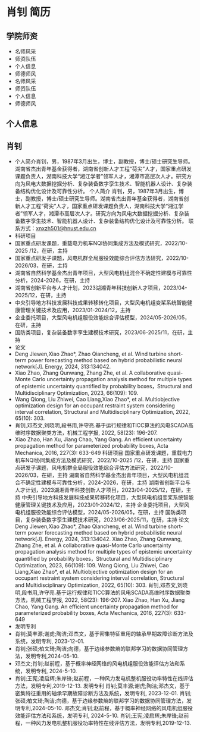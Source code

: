 # 肖钊 简历

## 学院师资
- 名师风采
- 师资队伍
- 个人信息
- 师德师风
- 名师风采
- 师资队伍
- 个人信息
- 师德师风

## 个人信息

## 肖钊
- 个人简介肖钊，男，1987年3月出生，博士，副教授，博士/硕士研究生导师。湖南省杰出青年基金获得者，湖南省创新人才工程“荷尖”人才，国家重点研发课题负责人，湖南科技大学“湘江学者”领军人才，湘潭市高层次人才。研究方向为风电大数据挖掘分析、复杂装备数字孪生技术、智能机器人设计、复杂装备结构优化设计及可靠性分析。
个人简介
肖钊，男，1987年3月出生，博士，副教授，博士/硕士研究生导师。湖南省杰出青年基金获得者，湖南省创新人才工程“荷尖”人才，国家重点研发课题负责人，湖南科技大学“湘江学者”领军人才，湘潭市高层次人才。研究方向为风电大数据挖掘分析、复杂装备数字孪生技术、智能机器人设计、复杂装备结构优化设计及可靠性分析。
联系方式：xnxzh501@hnust.edu.cn
- 科研项目
- 国家重点研发课题，重载电力机车NQI协同集成方法及模式研究，2022/10-2025 /12，在研，主持
- 国家重点研发子课题，风电机群全局服役效能综合评估方法研究，2022/10-2026/03，在研，主持
- 湖南省自然科学基金杰出青年项目，大型风电机组混合不确定性建模与可靠性分析，2024-2026，在研，主持
- 湖南省创新平台与人才计划，2023湖湘青年科技创新人才项目，2023/04-2025/12，在研，主持
- 中央引导地方科技发展科技成果转移转化项目，大型风电机组变桨系统智能健康管理关键技术及应用，2023/01-2024/12，主持
- 企业委托项目，大型风电机组服役效能综合评估模型，2024/05-2026/05，在研，主持
- 国防类项目，复杂装备数字孪生建模技术研究，2023/06-2025/11，在研，主持
- 论文
- Deng Jiewen,Xiao Zhao*, Zhao Qiancheng, et al. Wind turbine short-term power forecasting method based on hybrid probabilistic neural network[J]. Energy, 2024, 313:134042.
- Xiao Zhao, Zhang Qunwang, Zhang Zhe, et al. A collaborative quasi-Monte Carlo uncertainty propagation analysis method for multiple types of epistemic uncertainty quantified by probability boxes，Structural and Multidisciplinary Optimization, 2023, 66(109): 109.
- Wang Qiong, Liu Zhiwei, Cao Liang,Xiao Zhao*, et al. Multiobjective optimization design for an occupant restraint system considering interval correlation, Structural and Multidisciplinary Optimization, 2022, 65(10): 303.
- 肖钊,邓杰文,刘晓明,段书用,许守亮.基于运行规律和TICC算法的风电SCADA高维时序数据聚类方法，机械工程学报, 2022, 58(23): 196-207.
- Xiao Zhao, Han Xu, Jiang Chao, Yang Gang. An efficient uncertainty propagation method for parameterized probability boxes, Acta Mechanica, 2016, 227(3): 633-649
科研项目
国家重点研发课题，重载电力机车NQI协同集成方法及模式研究，2022/10-2025 /12，在研，主持
国家重点研发子课题，风电机群全局服役效能综合评估方法研究，2022/10-2026/03，在研，主持
湖南省自然科学基金杰出青年项目，大型风电机组混合不确定性建模与可靠性分析，2024-2026，在研，主持
湖南省创新平台与人才计划，2023湖湘青年科技创新人才项目，2023/04-2025/12，在研，主持
中央引导地方科技发展科技成果转移转化项目，大型风电机组变桨系统智能健康管理关键技术及应用，2023/01-2024/12，主持
企业委托项目，大型风电机组服役效能综合评估模型，2024/05-2026/05，在研，主持
国防类项目，复杂装备数字孪生建模技术研究，2023/06-2025/11，在研，主持
论文
Deng Jiewen,Xiao Zhao*, Zhao Qiancheng, et al. Wind turbine short-term power forecasting method based on hybrid probabilistic neural network[J]. Energy, 2024, 313:134042.
Xiao Zhao, Zhang Qunwang, Zhang Zhe, et al. A collaborative quasi-Monte Carlo uncertainty propagation analysis method for multiple types of epistemic uncertainty quantified by probability boxes，Structural and Multidisciplinary Optimization, 2023, 66(109): 109.
Wang Qiong, Liu Zhiwei, Cao Liang,Xiao Zhao*, et al. Multiobjective optimization design for an occupant restraint system considering interval correlation, Structural and Multidisciplinary Optimization, 2022, 65(10): 303.
肖钊,邓杰文,刘晓明,段书用,许守亮.基于运行规律和TICC算法的风电SCADA高维时序数据聚类方法，机械工程学报, 2022, 58(23): 196-207.
Xiao Zhao, Han Xu, Jiang Chao, Yang Gang. An efficient uncertainty propagation method for parameterized probability boxes, Acta Mechanica, 2016, 227(3): 633-649
- 发明专利
- 肖钊;莫丰源;谢虎;陶洁;邓杰文，基于密集特征重用的轴承早期故障诊断方法及系统，发明专利, 2023-12-01.
- 肖钊;张硕;柏文琦;陶洁;向德，基于边缘参数熵的联邦学习的数据协同管理方法，发明专利,2024-05-10.
- 邓杰文;肖钊;赵前程，基于概率神经网络的风电机组服役效能评估方法和系统，发明专利, 2024-5-10.
- 肖钊;王宪;凌启辉;朱岸锋;赵前程，一种风力发电机整机服役功率特性在线评估方法，发明专利,2019-12-13.
发明专利
肖钊;莫丰源;谢虎;陶洁;邓杰文，基于密集特征重用的轴承早期故障诊断方法及系统，发明专利, 2023-12-01.
肖钊;张硕;柏文琦;陶洁;向德，基于边缘参数熵的联邦学习的数据协同管理方法，发明专利,2024-05-10.
邓杰文;肖钊;赵前程，基于概率神经网络的风电机组服役效能评估方法和系统，发明专利, 2024-5-10.
肖钊;王宪;凌启辉;朱岸锋;赵前程，一种风力发电机整机服役功率特性在线评估方法，发明专利,2019-12-13.

